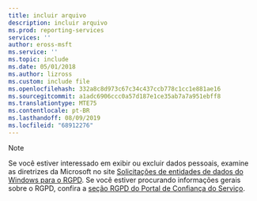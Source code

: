 ```yaml
---
title: incluir arquivo
description: incluir arquivo
ms.prod: reporting-services
services: ''
author: eross-msft
ms.service: ''
ms.topic: include
ms.date: 05/01/2018
ms.author: lizross
ms.custom: include file
ms.openlocfilehash: 332a8c8d973c67c34c437ccb778c1cc1e881ae16
ms.sourcegitcommit: a1adc6906ccc0a57d187e1ce35ab7a7a951ebff8
ms.translationtype: MTE75
ms.contentlocale: pt-BR
ms.lasthandoff: 08/09/2019
ms.locfileid: "68912276"
---
```

>[!Note]
>Se você estiver interessado em exibir ou excluir dados pessoais, examine as diretrizes da Microsoft no site [Solicitações de entidades de dados do Windows para o RGPD](https://docs.microsoft.com/microsoft-365/compliance/gdpr-dsr-windows). Se você estiver procurando informações gerais sobre o RGPD, confira a [seção RGPD do Portal de Confiança do Serviço](https://servicetrust.microsoft.com/ViewPage/GDPRGetStarted).
